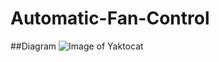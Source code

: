 # Automatic-Fan-Control

##Diagram
![Image of Yaktocat](https://octodex.github.com/images/yaktocat.png)
